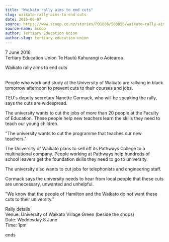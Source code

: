 ```yaml
---
title: "Waikato rally aims to end cuts"
slug: waikato-rally-aims-to-end-cuts
date: 2016-06-07
source: https://www.scoop.co.nz/stories/PO1606/S00056/waikato-rally-aims-to-end-cuts.htm
source-name: Scoop
author: Tertiary Education Union
author-slug: tertiary-education-union
---
```


<p>7 June 2016<br>Tertiary Education Union Te Hautū Kahurangi
o Aotearoa</p>

<p>Waikato rally aims to end cuts</p>

<p><br>People who
work and study at the University of Waikato are rallying in
black tomorrow afternoon to prevent cuts to their courses
and jobs.</p>

<p>TEU's deputy secretary Nanette Cormack, who will
be speaking the rally, says the cuts are widespread.</p>

<p>The
university wants to cut the jobs of more than 20 people at
the Faculty of Education. These people help new teachers
learn the skills they need to teach our young
children.</p>

<p>"The university wants to cut the programme that
teaches our new teachers."</p>

<p>The University of Waikato plans
to sell off its Pathways College to a multinational company.
People working at Pathways help hundreds of school leavers
get the foundation skills they need to go to
university.</p>

<p>The university also wants to cut jobs for
telephonists and engineering staff.</p>

<p>Cormack says the
university needs to hear from local people that these cuts
are unnecessary, unwanted and unhelpful.</p>

<p>"We know that the
people of Hamilton and the Waikato do not want these cuts to
their university."</p>

<p>Rally details<br>Venue: University of
Waikato Village Green (beside the shops)<br>Date: Wednesday
8 June<br>Time:
1pm</p>

<p>ends
</p>

